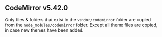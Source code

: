 ## CodeMirror v5.42.0

Only files & folders that exist in the `vendor/codemirror` folder are copied from the `node_modules/codemirror` folder. Except all theme files are copied, in case new themes have been added.
